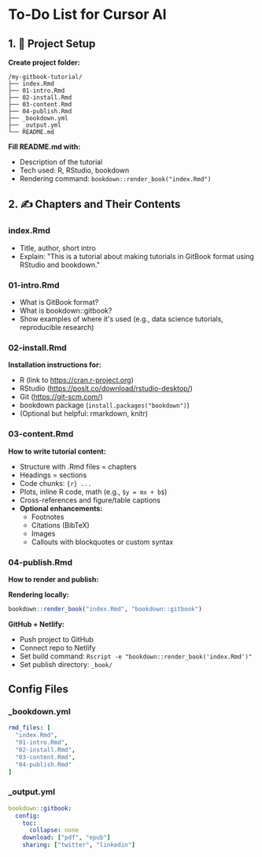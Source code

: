 # To-Do List for Cursor AI

## 1. 📁 Project Setup

**Create project folder:**
```
/my-gitbook-tutorial/
├── index.Rmd
├── 01-intro.Rmd
├── 02-install.Rmd
├── 03-content.Rmd
├── 04-publish.Rmd
├── _bookdown.yml
├── _output.yml
└── README.md
```

**Fill README.md with:**
- Description of the tutorial
- Tech used: R, RStudio, bookdown
- Rendering command: `bookdown::render_book("index.Rmd")`

## 2. ✍️ Chapters and Their Contents

### index.Rmd
- Title, author, short intro
- Explain: "This is a tutorial about making tutorials in GitBook format using RStudio and bookdown."

### 01-intro.Rmd
- What is GitBook format?
- What is bookdown::gitbook?
- Show examples of where it's used (e.g., data science tutorials, reproducible research)

### 02-install.Rmd
**Installation instructions for:**
- R (link to https://cran.r-project.org)
- RStudio (https://posit.co/download/rstudio-desktop/)
- Git (https://git-scm.com/)
- bookdown package (`install.packages("bookdown")`)
- (Optional but helpful: rmarkdown, knitr)

### 03-content.Rmd
**How to write tutorial content:**
- Structure with .Rmd files = chapters
- Headings = sections
- Code chunks: ````{r} ... ````
- Plots, inline R code, math (e.g., `$y = mx + b$`)
- Cross-references and figure/table captions
- **Optional enhancements:**
  - Footnotes
  - Citations (BibTeX)
  - Images
  - Callouts with blockquotes or custom syntax

### 04-publish.Rmd
**How to render and publish:**

**Rendering locally:**
```r
bookdown::render_book("index.Rmd", "bookdown::gitbook")
```

**GitHub + Netlify:**
- Push project to GitHub
- Connect repo to Netlify
- Set build command: `Rscript -e "bookdown::render_book('index.Rmd')"`
- Set publish directory: `_book/`

## Config Files

### _bookdown.yml
```yaml
rmd_files: [
  "index.Rmd",
  "01-intro.Rmd",
  "02-install.Rmd",
  "03-content.Rmd",
  "04-publish.Rmd"
]
```

### _output.yml
```yaml
bookdown::gitbook:
  config:
    toc:
      collapse: none
    download: ["pdf", "epub"]
    sharing: ["twitter", "linkedin"]
``` 